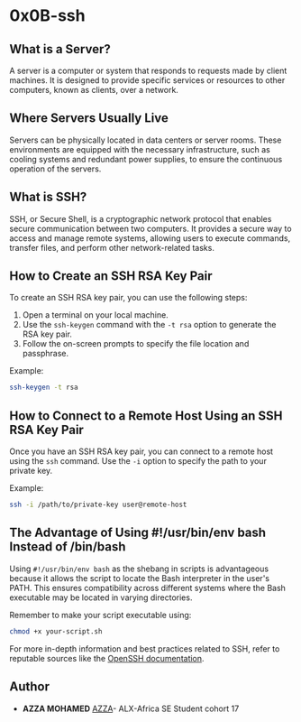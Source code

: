 # 0x0B-ssh

## What is a Server?

A server is a computer or system that responds to requests made by client machines. It is designed to provide specific services or resources to other computers, known as clients, over a network.

## Where Servers Usually Live

Servers can be physically located in data centers or server rooms. These environments are equipped with the necessary infrastructure, such as cooling systems and redundant power supplies, to ensure the continuous operation of the servers.

## What is SSH?

SSH, or Secure Shell, is a cryptographic network protocol that enables secure communication between two computers. It provides a secure way to access and manage remote systems, allowing users to execute commands, transfer files, and perform other network-related tasks.

## How to Create an SSH RSA Key Pair

To create an SSH RSA key pair, you can use the following steps:

1. Open a terminal on your local machine.
2. Use the `ssh-keygen` command with the `-t rsa` option to generate the RSA key pair.
3. Follow the on-screen prompts to specify the file location and passphrase.

Example:
```bash
ssh-keygen -t rsa
```

## How to Connect to a Remote Host Using an SSH RSA Key Pair

Once you have an SSH RSA key pair, you can connect to a remote host using the `ssh` command. Use the `-i` option to specify the path to your private key.

Example:
```bash
ssh -i /path/to/private-key user@remote-host
```

## The Advantage of Using #!/usr/bin/env bash Instead of /bin/bash

Using `#!/usr/bin/env bash` as the shebang in scripts is advantageous because it allows the script to locate the Bash interpreter in the user's PATH. This ensures compatibility across different systems where the Bash executable may be located in varying directories.

Remember to make your script executable using:
```bash
chmod +x your-script.sh
```

For more in-depth information and best practices related to SSH, refer to reputable sources like the [OpenSSH documentation](https://www.openssh.com/manual.html).

## Author
* **AZZA MOHAMED** [AZZA](https://github.com/medazza)- ALX-Africa SE Student cohort 17